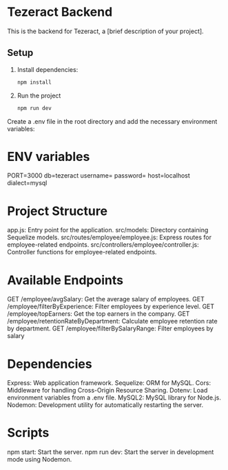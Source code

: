 # Tezeract Backend

This is the backend for Tezeract, a [brief description of your project].

## Setup

1. Install dependencies:

   ```bash
   npm install

2. Run the project
    ```bash
   npm run dev

Create a .env file in the root directory and add the necessary environment variables:

# ENV variables

PORT=3000
db=tezeract
username=<dbUserName>
password=<dbPassword>
host=localhost
dialect=mysql

# Project Structure
app.js: Entry point for the application.
src/models: Directory containing Sequelize models.
src/routes/employee/employee.js: Express routes for employee-related endpoints.
src/controllers/employee/controller.js: Controller functions for employee-related endpoints.

# Available Endpoints
GET /employee/avgSalary: Get the average salary of employees.
GET /employee/filterByExperience: Filter employees by experience level.
GET /employee/topEarners: Get the top earners in the company.
GET /employee/retentionRateByDepartment: Calculate employee retention rate by department.
GET /employee/filterBySalaryRange: Filter employees by salary

# Dependencies
Express: Web application framework.
Sequelize: ORM for MySQL.
Cors: Middleware for handling Cross-Origin Resource Sharing.
Dotenv: Load environment variables from a .env file.
MySQL2: MySQL library for Node.js.
Nodemon: Development utility for automatically restarting the server.

# Scripts
npm start: Start the server.
npm run dev: Start the server in development mode using Nodemon.